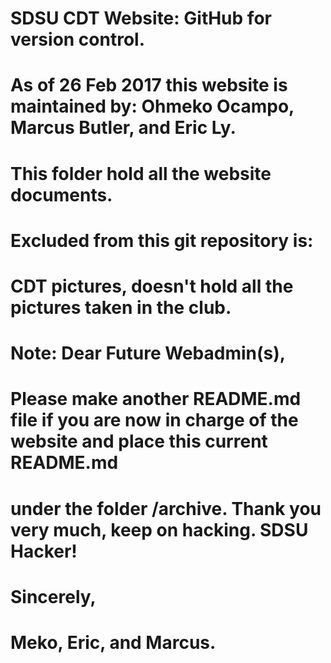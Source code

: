 # SDSU CDT Website: GitHub for version control. 
# As of 26 Feb 2017 this website is maintained by: Ohmeko Ocampo, Marcus Butler, and Eric Ly.
# This folder hold all the website documents.
# Excluded from this git repository is:
#	CDT pictures, doesn't hold all the pictures taken in the club. 


# Note: Dear Future Webadmin(s), 
#       	Please make another README.md file if you are now in charge of the website and place this current README.md 
#			under the folder /archive. Thank you very much, keep on hacking. SDSU Hacker! 
#		Sincerely,
#		Meko, Eric, and Marcus.